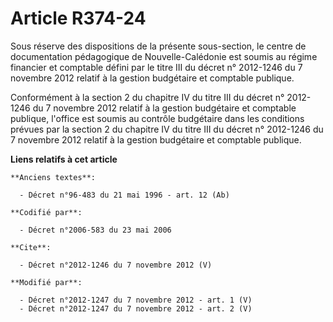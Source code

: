# Article R374-24

Sous réserve des dispositions de la présente sous-section, le centre de documentation pédagogique de Nouvelle-Calédonie est
soumis au régime financier et comptable défini par le titre III du décret n° 2012-1246 du 7 novembre 2012 relatif à la
gestion budgétaire et comptable publique. 

Conformément à la section 2 du chapitre IV du titre III du décret n° 2012-1246 du 7 novembre 2012 relatif à la gestion
budgétaire et comptable publique, l'office est soumis au contrôle budgétaire dans les conditions prévues par la section 2 du
chapitre IV du titre III du décret n° 2012-1246 du 7 novembre 2012 relatif à la gestion budgétaire et comptable publique.

**Liens relatifs à cet article**

	**Anciens textes**:

	  - Décret n°96-483 du 21 mai 1996 - art. 12 (Ab)

	**Codifié par**:

	  - Décret n°2006-583 du 23 mai 2006

	**Cite**:

	  - Décret n°2012-1246 du 7 novembre 2012 (V)

	**Modifié par**:

	  - Décret n°2012-1247 du 7 novembre 2012 - art. 1 (V)
	  - Décret n°2012-1247 du 7 novembre 2012 - art. 2 (V)
